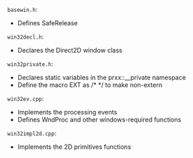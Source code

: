 `basewin.h`:
- Defines SafeRelease

`win32decl.h`:
- Declares the Direct2D window class

`win32private.h`:
- Declares static variables in the prxx::__private namespace
- Define the macro EXT as /* */ to make non-extern

`win32ev.cpp`:
- Implements the processing events
- Defines WndProc and other windows-required functions

`win32impl2d.cpp`:
- Implements the 2D primitives functions